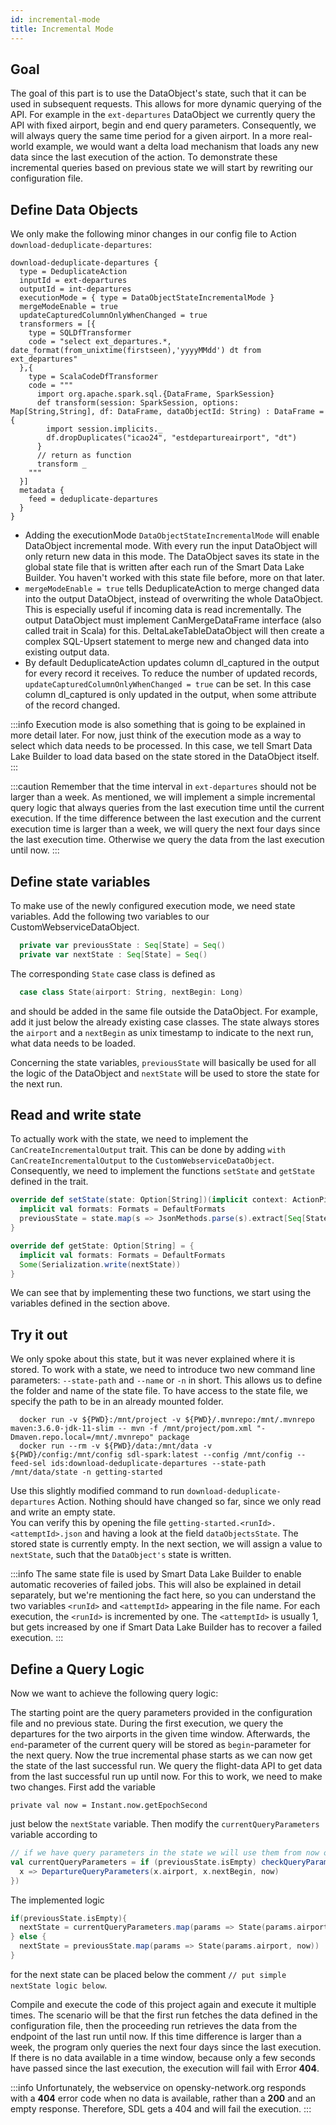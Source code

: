 ```yaml
---
id: incremental-mode
title: Incremental Mode
---
```


## Goal
The goal of this part is to use the DataObject's state, such that it can be used in subsequent requests. 
This allows for more dynamic querying of the API. 
For example in the `ext-departures` DataObject we currently query the API with fixed airport, begin and end query parameters. 
Consequently, we will always query the same time period for a given airport.
In a more real-world example, we would want a delta load mechanism that loads any new data since the last execution of the action. 
To demonstrate these incremental queries based on previous state we will start by rewriting our configuration file.

## Define Data Objects
We only make the following minor changes in our config file to Action `download-deduplicate-departures`:
```
download-deduplicate-departures {
  type = DeduplicateAction
  inputId = ext-departures
  outputId = int-departures
  executionMode = { type = DataObjectStateIncrementalMode }
  mergeModeEnable = true
  updateCapturedColumnOnlyWhenChanged = true
  transformers = [{
    type = SQLDfTransformer
    code = "select ext_departures.*, date_format(from_unixtime(firstseen),'yyyyMMdd') dt from ext_departures"
  },{
    type = ScalaCodeDfTransformer
    code = """
      import org.apache.spark.sql.{DataFrame, SparkSession}
      def transform(session: SparkSession, options: Map[String,String], df: DataFrame, dataObjectId: String) : DataFrame = {
        import session.implicits._
        df.dropDuplicates("icao24", "estdepartureairport", "dt")
      }
      // return as function
      transform _
    """
  }]
  metadata {
    feed = deduplicate-departures
  }
}
```
- Adding the executionMode `DataObjectStateIncrementalMode` will enable DataObject incremental mode. With every run the input DataObject will only return new data in this mode.
The DataObject saves its state in the global state file that is written after each run of the Smart Data Lake Builder. You haven't worked with this state file before, more on that later.
- `mergeModeEnable = true` tells DeduplicateAction to merge changed data into the output DataObject, instead of overwriting the whole DataObject. This is especially useful if incoming data is read incrementally.
The output DataObject must implement CanMergeDataFrame interface (also called trait in Scala) for this. DeltaLakeTableDataObject will then create a complex SQL-Upsert statement to merge new and changed data into existing output data.
- By default DeduplicateAction updates column dl_captured in the output for every record it receives. To reduce the number of updated records, `updateCapturedColumnOnlyWhenChanged = true` can be set.
In this case column dl_captured is only updated in the output, when some attribute of the record changed.

:::info
Execution mode is also something that is going to be explained in more detail later.
For now, just think of the execution mode as a way to select which data needs to be processed.
In this case, we tell Smart Data Lake Builder to load data based on the state stored in the DataObject itself.
:::

:::caution
Remember that the time interval in `ext-departures` should not be larger than a week. As mentioned, we will implement a simple incremental query logic that always queries from the last execution time until the current execution.
If the time difference between the last execution and the current execution time is larger than a week, we will query the next four days since the last execution time. Otherwise we query the data from the last execution until now.
:::

## Define state variables
To make use of the newly configured execution mode, we need state variables. Add the following two variables to our CustomWebserviceDataObject.
```scala  
  private var previousState : Seq[State] = Seq()
  private var nextState : Seq[State] = Seq()
```
The corresponding `State` case class is defined as 

```scala
  case class State(airport: String, nextBegin: Long)
```

and should be added in the same file outside the DataObject. For example, add it just below the already existing case classes. 
The state always stores the `airport` and a `nextBegin` as unix timestamp to indicate to the next run, what data needs to be loaded. 

Concerning the state variables, `previousState` will basically be used for all the logic of the DataObject and `nextState` will be used to store the state for the next run.

## Read and write state
To actually work with the state, we need to implement the `CanCreateIncrementalOutput` trait. 
This can be done by adding `with CanCreateIncrementalOutput` to the `CustomWebserviceDataObject`. 
Consequently, we need to implement the functions `setState` and `getState` defined in the trait. 

```scala
override def setState(state: Option[String])(implicit context: ActionPipelineContext): Unit = {
  implicit val formats: Formats = DefaultFormats
  previousState = state.map(s => JsonMethods.parse(s).extract[Seq[State]]).getOrElse(Seq())
}

override def getState: Option[String] = {
  implicit val formats: Formats = DefaultFormats
  Some(Serialization.write(nextState))
}
```
We can see that by implementing these two functions, we start using the variables defined in the section above.

## Try it out
We only spoke about this state, but it was never explained where it is stored. 
To work with a state, we need to introduce two new command line parameters: `--state-path` and `--name` or `-n` in short. 
This allows us to define the folder and name of the state file. 
To have access to the state file, we specify the path to be in an already mounted folder.

```
  docker run -v ${PWD}:/mnt/project -v ${PWD}/.mvnrepo:/mnt/.mvnrepo maven:3.6.0-jdk-11-slim -- mvn -f /mnt/project/pom.xml "-Dmaven.repo.local=/mnt/.mvnrepo" package
  docker run --rm -v ${PWD}/data:/mnt/data -v ${PWD}/config:/mnt/config sdl-spark:latest --config /mnt/config --feed-sel ids:download-deduplicate-departures --state-path /mnt/data/state -n getting-started
```
Use this slightly modified command to run `download-deduplicate-departures` Action. 
Nothing should have changed so far, since we only read and write an empty state.   
You can verify this by opening the file `getting-started.<runId>.<attemptId>.json` and having a look at the field `dataObjectsState`. The stored state is currently empty. 
In the next section, we will assign a value to `nextState`, such that the `DataObject's` state is written. 

:::info
The same state file is used by Smart Data Lake Builder to enable automatic recoveries of failed jobs.
This will also be explained in detail separately, but we're mentioning the fact here, so you can understand the two variables `<runId>` and `<attemptId>` appearing in the file name.
For each execution, the `<runId>` is incremented by one.
The `<attemptId>` is usually 1, but gets increased by one if Smart Data Lake Builder has to recover a failed execution.
:::


## Define a Query Logic
Now we want to achieve the following query logic:

The starting point are the query parameters provided in the configuration file and no previous state. 
During the first execution, we query the departures for the two airports in the given time window. 
Afterwards, the `end`-parameter of the current query will be stored as `begin`-parameter for the next query.
Now the true incremental phase starts as we can now get the state of the last successful run. 
We query the flight-data API to get data from the last successful run up until now.
For this to work, we need to make two changes. First add the variable
```
private val now = Instant.now.getEpochSecond
``` 
just below the `nextState` variable. Then modify the `currentQueryParameters` variable according to
```scala
// if we have query parameters in the state we will use them from now on
val currentQueryParameters = if (previousState.isEmpty) checkQueryParameters(queryParameters.get) else checkQueryParameters(previousState.map{
  x => DepartureQueryParameters(x.airport, x.nextBegin, now)
})
```
The implemented logic 
```scala
if(previousState.isEmpty){
  nextState = currentQueryParameters.map(params => State(params.airport, params.end))
} else {
  nextState = previousState.map(params => State(params.airport, now))
}
```
for the next state can be placed below the comment `// put simple nextState logic below`. 

Compile and execute the code of this project again and execute it multiple times.
The scenario will be that the first run fetches the data defined in the configuration file, then the proceeding run retrieves the data from the endpoint of the last run until now. 
If this time difference is larger than a week, the program only queries the next four days since the last execution.
If there is no data available in a time window, because only a few seconds have passed since the last execution, the execution will fail with Error **404**.

:::info
Unfortunately, the webservice on opensky-network.org responds with a **404** error code when no data is available, rather than a **200** and an empty response. 
Therefore, SDL gets a 404 and will fail the execution.
:::
